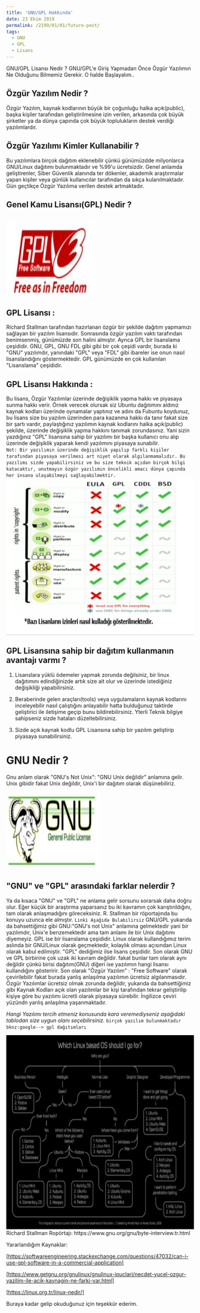 ```yaml
---
title: 'GNU/GPL Hakkında'
date: 23 Ekim 2019
permalink: /2199/01/01/future-post/
tags:
  - GNU
  - GPL
  - Lisans
---
```

GNU/GPL Lisansı Nedir ? GNU/GPL'e Giriş Yapmadan Önce Özgür Yazılımın Ne Olduğunu Bilmemiz Gerekir. O halde Başlayalım..


Özgür Yazılım Nedir ?
------
Özgür Yazılım, kaynak kodlarının büyük bir çoğunluğu halka açık(public), başka kişiler tarafından geliştirilmesine izin verilen, arkasında çok büyük şirketler
ya da dünya çapında çok büyük toplulukların destek verdiği yazılımlardır.

Özgür Yazılımı Kimler Kullanabilir ?
------
Bu yazılımlara birçok dağıtım eklenebilir çünkü günümüzdde milyonlarca GNU/Linux dağıtımı bulunmaktadır ve %99'u ücretsizdir. Genel anlamda geliştirenler, Siber Güvenlik alanında ter dökenler, akademik araştırmalar yapan kişiler veya günlük kullanıcılar tarafından da sıkça kulanılmaktadır. Gün geçtikçe Özgür Yazılıma verilen destek artmaktadır.

Genel Kamu Lisansı(GPL) Nedir ? 
------
<br/><img src="/images/gpllogo.JPG" width="240" height="200" align="center"><br/>

GPL Lisansı :
------
Richard Stallman tarafından hazırlanan özgür bir şekilde dağıtım yapmamızı sağlayan bir yazılım lisansıdır. Sonrasında özgür yazılım vaktı tarafından benimsenmiş, günümüzde son halini almıştır. Ayrıca GPL bir lisanslama çeşididir. GNU, GPL, GNU FDL gibi gibi bir çok çeşidi vardır, burada ki "GNU" yazılımdır, yanındaki "GPL" veya "FDL" gibi ibareler ise onun nasıl lisanslandığını göstermektedir. GPL günümüzde en çok kullanılan "Lisanslama" çeşididir.

GPL Lisansı Hakkında :
------
Bu lisans, Özgür Yazılımlar üzerinde değişiklik yapma hakkı ve piyasaya sunma hakkı verir. Örnek verecek olursak siz Ubuntu dağıtımını aldınız kaynak kodları üzerinde oynamalar yaptınız ve adını da Fubuntu koydunuz, bu lisans size bu yazılım üzerinden para kazanma hakkı da tanır fakat size bir şartı vardır, paylaştığınız yazılımın kaynak kodlarını halka açık(public) şekilde, üzerinde değişiklik yapma hakkını tanımak zorundasınız. Yani sizin yazdığınız "GPL" lisansına sahip bir yazılımı bir başka kullanıcı onu alıp üzerinde değişiklik yaparak kendi yazılımını piyasaya sunabilir.<br/>
`Not: Bir yazılımın üzerinde değişiklik yapılıp farklı kişiler tarafından piyasaya verilmesi art niyet olarak algılanmamalıdır. Bu yazılımı sizde yapabilirsiniz ve bu size teknik açıdan birçok bilgi katacaktır, unutmayın özgür yazılımın öncelikli amacı dünya çapında her insana ulaşabilmeyi sağlayabilmektir.`
<br/><img src="/images/lisanskarsilastirma.JPG" width="520" height="420" align="center"><br/>

GPL Lisansına sahip bir dağıtım kullanmanın avantajı varmı ?
------

1. Lisanslara yüklü ödemeler yapmak zorunda değilsiniz, bir linux dağıtımını edindiğinizde artık size ait olur ve üzerinde istediğiniz değişikliği yapabilirsiniz.

2. Beraberinde gelen araçları(tools) veya uygulamaların kaynak kodlarını inceleyebilir nasıl çalıştığını anlayabilir hatta bulduğunuz taktirde geliştirici ile iletişime geçip bunu bildirebilirsiniz. Yterli Teknik bilgiye sahipseniz sizde hataları düzeltebilirsiniz.

3. Sizde açık kaynak kodlu GPL Lisansına sahip bir yazılım geliştirip piyasaya sunabilirsiniz.

GNU Nedir ?
======
Gnu anlam olarak "GNU's Not Unix": "GNU Unix değildir" anlamına gelir. Unix gibidir fakat Unix değildir, Unix'i bir dağıtım olarak düşünebiliriz.

<img src="/images/gnulogo.JPG" width="250" height="210" align="center"><br/>

"GNU" ve "GPL" arasındaki farklar nelerdir ?
------
Ya da kısaca "GNU" ve "GPL" ne anlama gelir sorsunu sorarsak daha doğru olur. Eğer küçük bir araştırma yaparsanız bu iki kavramın çok karıştırıldığını, tam olarak anlaşmadığını göreceksiniz. R. Stallman bir röportajında bu konuyu uzunca ele almıştır.
`Linki Aşağıda Bulabilirsiz` GNU/GPL yukarıda da bahsettiğimiz gibi GNU:"GNU's not Unix" anlamına gelmektedir yani bir yazılımdır, Unix'e benzemektedir ama tam anlamı ile  bir Unix dağıtımı diyemeyiz. GPL ise bir lisanslama çeşididir. Linux olarak kullandığımız terim aslında bir GNU/Linux olarak geçmektedir, kolaylık olması açısından Linux olarak kabul edilmiştir. "GPL" dediğimiz ilse lisans çeşididir. Son olarak GNU ve GPL birbirine çok uzak iki kavram değildir. fakat bunlar tam olarak aynı değildir çünkü birisi dağıtım(GNU) diğeri ise yazılımın hangi lisansı kullandığını gösteririr. Son olarak "Özgür Yazılım" : "Free Software" olarak çevirilebilir fakat burada yanlış anlaşılma yazılımın ücretsiz algılanmasıdır. Özgür Yazılımlar ücretsiz olmak zorunda değildir, yukarıda da bahsettiğimiz gibi Kaynak Kodları açık olan yazılımlar bir kişi tarafından tekrar geliştirilip kişiye göre bu yazılımı ücretli olarak piyasaya sürebilir. İngilizce çeviri yüzündn yanlış anlaşılma yaşanmaktadır.


<i>Hangi Yazılımı tercih etmeniz konusunda kara veremediyseniz aşağıdaki tablodan size uygun olanı seçebilirsiniz.</i> `birçok yazılım bulunmaktadır bknz:google--> gpl dağıtımları`<br/>

<img src="/images/hangios.JPG" width="600" height="520" align="center">
Richard Stallman Ropörtajı: https://www.gnu.org/gnu/byte-interview.tr.html






Yararlandığım Kaynaklar:

[https://softwareengineering.stackexchange.com/questions/47032/can-i-use-gpl-software-in-a-commercial-application]

[https://www.getgnu.org/gnulinux/gnulinux-ipuclari/necdet-yucel-ozgur-yazilim-ile-acik-kaynagin-ne-farki-var.html]
  
[https://linux.org.tr/linux-nedir/]


 Buraya kadar gelip okuduğunuz için teşekkür ederim.

